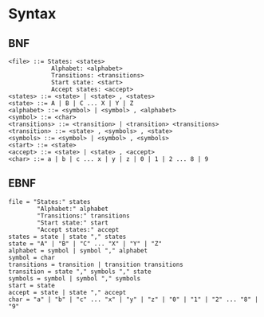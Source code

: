 # Syntax

## BNF
    <file> ::= States: <states>
                Alphabet: <alphabet>
                Transitions: <transitions>
                Start state: <start>
                Accept states: <accept>
    <states> ::= <state> | <state> , <states>
    <state> ::= A | B | C ... X | Y | Z
    <alphabet> ::= <symbol> | <symbol> , <alphabet>
    <symbol> ::= <char>
    <transitions> ::= <transition> | <transition> <transitions>
    <transition> ::= <state> , <symbols> , <state>
    <symbols> ::= <symbol> | <symbol> , <symbols>
    <start> ::= <state>
    <accept> ::= <state> | <state> , <accept>
    <char> ::= a | b | c ... x | y | z | 0 | 1 | 2 ... 8 | 9

## EBNF
    file = "States:" states
            "Alphabet:" alphabet
            "Transitions:" transitions
            "Start state:" start
            "Accept states:" accept
    states = state | state "," states
    state = "A" | "B" | "C" ... "X" | "Y" | "Z"
    alphabet = symbol | symbol "," alphabet
    symbol = char
    transitions = transition | transition transitions
    transition = state "," symbols "," state
    symbols = symbol | symbol "," symbols
    start = state
    accept = state | state "," accept
    char = "a" | "b" | "c" ... "x" | "y" | "z" | "0" | "1" | "2" ... "8" | "9"
